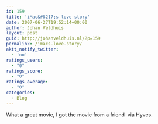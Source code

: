 ```yaml
---
id: 159
title: 'iMac&#8217;s love story'
date: 2007-06-27T19:52:14+00:00
author: Johan Veldhuis
layout: post
guid: http://johanveldhuis.nl/?p=159
permalink: /imacs-love-story/
aktt_notify_twitter:
  - 'no'
ratings_users:
  - "0"
ratings_score:
  - "0"
ratings_average:
  - "0"
categories:
  - Blog
---
```

What a great movie, I got the movie from a friend  via Hyves.